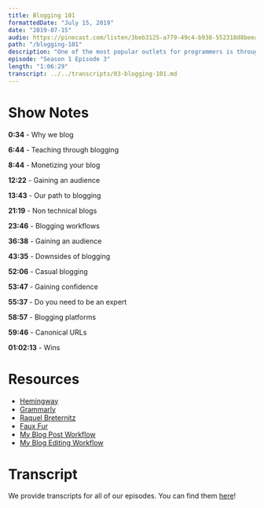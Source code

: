 ```yaml
---
title: Blogging 101
formattedDate: "July 15, 2019"
date: "2019-07-15"
audio: https://pinecast.com/listen/3beb3125-a779-49c4-b938-552318d8beea.mp3
path: "/blogging-101"
description: "One of the most popular outlets for programmers is through blogging. In this episode, we discuss why each of us got into blogging, the pros and cons of starting your own blog, and tips on how to make your blog a success."
episode: "Season 1 Episode 3"
length: "1:06:29"
transcript: ../../transcripts/03-blogging-101.md
---
```


# Show Notes

**0:34** - Why we blog

**6:44** - Teaching through blogging

**8:44** - Monetizing your blog

**12:22** - Gaining an audience

**13:43** - Our path to blogging

**21:19** - Non technical blogs

**23:46** - Blogging workflows

**36:38** - Gaining an audience

**43:35** - Downsides of blogging

**52:06** - Casual blogging

**53:47** - Gaining confidence

**55:37** - Do you need to be an expert

**58:57** - Blogging platforms

**59:46** - Canonical URLs

**01:02:13** - Wins

# Resources

- [Hemingway](http://hemingwayapp.com)
- [Grammarly](https://www.grammarly.com/)
- [Raquel Breternitz](https://www.linkedin.com/in/raquel-breternitz/)
- [Faux Fur](https://www.popsugar.com/fashion/Faux-Fur-Vests-More-10902641)
- [My Blog Post Workflow](https://dev.to/aspittel/my-blog-post-workflow-from-topic-to-publication-4n78)
- [My Blog Editing Workflow](https://www.a11ywithlindsey.com/blog/blogging-editing-process)

# Transcript

We provide transcripts for all of our episodes. You can find them [here](https://github.com/ladybug-podcast/ladybug-website/blob/master/transcripts/03-blogging-101.md)!
